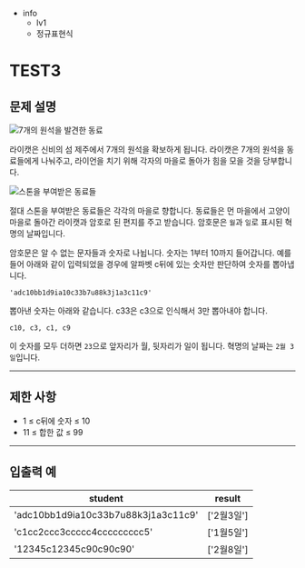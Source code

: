 - info
    - lv1
    - 정규표현식

# TEST3

## 문제 설명

![7개의 원석을 발견한 동료](./3_1.jpg)

라이캣은 신비의 섬 제주에서 7개의 원석을 확보하게 됩니다. 라이캣은 7개의 원석을 동료들에게 나눠주고, 라이언을 치기 위해 각자의 마을로 돌아가 힘을 모을 것을 당부합니다.

![스톤을 부여받은 동료들](./3_2.jpg)

절대 스톤을 부여받은 동료들은 각각의 마을로 향합니다. 동료들은 먼 마을에서 고양이 마을로 돌아간 라이캣과 암호로 된 편지를 주고 받습니다. 암호문은 `월`과 `일`로 표시된 혁명의 날짜입니다.

암호문은 알 수 없는 문자들과 숫자로 나뉩니다. 숫자는 1부터 10까지 들어갑니다. 예를 들어 아래와 같이 입력되었을 경우에 알파벳 c뒤에 있는 숫자만 판단하여 숫자를 뽑아냅니다.

```
'adc10bb1d9ia10c33b7u88k3j1a3c11c9'
```

뽑아낸 숫자는 아래와 같습니다. c33은 c3으로 인식해서 3만 뽑아내야 합니다.

```
c10, c3, c1, c9
```

이 숫자를 모두 더하면 `23`으로 앞자리가 월, 뒷자리가 일이 됩니다. 혁명의 날짜는 `2월 3일`입니다.


---

## 제한 사항

- 1 ≤ c뒤에 숫자 ≤ 10
- 11 ≤ 합한 값 ≤ 99

---

## 입출력 예

| student                                  | result  |
| ---------------------------------------- | ------- |
| 'adc10bb1d9ia10c33b7u88k3j1a3c11c9'      | ['2월3일'] |
| 'c1cc2ccc3ccccc4ccccccccc5'              | ['1월5일'] |
| '12345c12345c90c90c90'                   | ['2월8일'] |